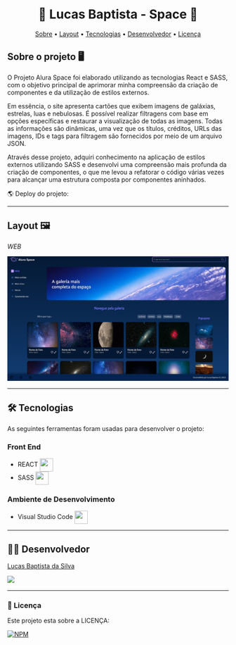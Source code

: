<h1 align="center"> 🌌 Lucas Baptista - Space 🚀 </h1>

<p align="center">
 <a href="#-sobre-o-projeto">Sobre</a> •
 <a href="#-layout-🖼️">Layout</a> • 
 <a href="#-🛠-tecnologias">Tecnologias</a> • 
 <a href="#-autor">Desenvolvedor</a> • 
 <a href="#user-content--licença">Licença</a>
</p>


## Sobre o projeto 🖥️

O Projeto Alura Space foi elaborado utilizando as tecnologias React e SASS, com o objetivo principal de aprimorar minha compreensão da criação de componentes e da utilização de estilos externos.

Em essência, o site apresenta cartões que exibem imagens de galáxias, estrelas, luas e nebulosas. É possível realizar filtragens com base em opções específicas e restaurar a visualização de todas as imagens. Todas as informações são dinâmicas, uma vez que os títulos, créditos, URLs das imagens, IDs e tags para filtragem são fornecidos por meio de um arquivo JSON.

Através desse projeto, adquiri conhecimento na aplicação de estilos externos utilizando SASS e desenvolvi uma compreensão mais profunda da criação de componentes, o que me levou a refatorar o código várias vezes para alcançar uma estrutura composta por componentes aninhados.

🌎 Deploy do projeto: 

---

## Layout 🖼️

_WEB_

![GK1](https://github.com/luscabap/lusca-projeto_space/blob/main/public/assets/screenshots/WEB_01.png)

---

## 🛠 Tecnologias 

As seguintes ferramentas foram usadas para desenvolver o projeto:

### Front End
- REACT <img align="center" height="30" width="30" src="https://cdn.jsdelivr.net/gh/devicons/devicon/icons/react/react-original.svg"/>
- SASS <img align="center" height="30" width="30" src="https://cdn.jsdelivr.net/gh/devicons/devicon/icons/sass/sass-original.svg"/>
 
          
### Ambiente de Desenvolvimento
- Visual Studio Code <img align="center" height="30" width="30" src="https://cdn.jsdelivr.net/gh/devicons/devicon/icons/vscode/vscode-original-wordmark.svg"/>

---

## 👨‍🎓 Desenvolvedor

<a href="https://www.linkedin.com/in/lucas-baptista-da-silva-133779233/">
Lucas Baptista da Silva</a>

<br/>

<a href = "mailto:lucasbaptistasilva.dev@gmail.com"><img src="https://img.shields.io/badge/-Gmail-%23333?style=for-the-badge&logo=gmail&logoColor=white"  target="_blank"></a>

---

### 📝 Licença

Este projeto esta sobre a LICENÇA:

[![NPM](https://img.shields.io/npm/l/react)](https://github.com/luscabap/lusca-projeto_organo/blob/master/LICENSE)
